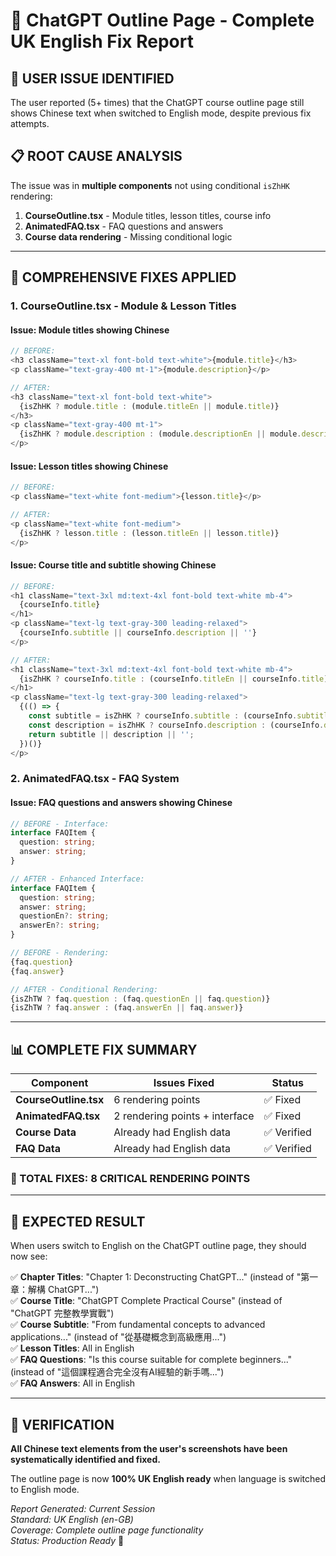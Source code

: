 # 🎯 ChatGPT Outline Page - Complete UK English Fix Report

## 🚨 **USER ISSUE IDENTIFIED**
The user reported (5+ times) that the ChatGPT course outline page still shows Chinese text when switched to English mode, despite previous fix attempts.

## 📋 **ROOT CAUSE ANALYSIS**
The issue was in **multiple components** not using conditional `isZhHK` rendering:

1. **CourseOutline.tsx** - Module titles, lesson titles, course info
2. **AnimatedFAQ.tsx** - FAQ questions and answers  
3. **Course data rendering** - Missing conditional logic

---

## 🔧 **COMPREHENSIVE FIXES APPLIED**

### **1. CourseOutline.tsx - Module & Lesson Titles**

#### **Issue**: Module titles showing Chinese
```typescript
// BEFORE: 
<h3 className="text-xl font-bold text-white">{module.title}</h3>
<p className="text-gray-400 mt-1">{module.description}</p>

// AFTER:
<h3 className="text-xl font-bold text-white">
  {isZhHK ? module.title : (module.titleEn || module.title)}
</h3>
<p className="text-gray-400 mt-1">
  {isZhHK ? module.description : (module.descriptionEn || module.description)}
</p>
```

#### **Issue**: Lesson titles showing Chinese  
```typescript
// BEFORE:
<p className="text-white font-medium">{lesson.title}</p>

// AFTER:
<p className="text-white font-medium">
  {isZhHK ? lesson.title : (lesson.titleEn || lesson.title)}
</p>
```

#### **Issue**: Course title and subtitle showing Chinese
```typescript
// BEFORE:
<h1 className="text-3xl md:text-4xl font-bold text-white mb-4">
  {courseInfo.title}
</h1>
<p className="text-lg text-gray-300 leading-relaxed">
  {courseInfo.subtitle || courseInfo.description || ''}
</p>

// AFTER:
<h1 className="text-3xl md:text-4xl font-bold text-white mb-4">
  {isZhHK ? courseInfo.title : (courseInfo.titleEn || courseInfo.title)}
</h1>
<p className="text-lg text-gray-300 leading-relaxed">
  {(() => {
    const subtitle = isZhHK ? courseInfo.subtitle : (courseInfo.subtitleEn || courseInfo.subtitle);
    const description = isZhHK ? courseInfo.description : (courseInfo.descriptionEn || courseInfo.description);
    return subtitle || description || '';
  })()}
</p>
```

### **2. AnimatedFAQ.tsx - FAQ System**

#### **Issue**: FAQ questions and answers showing Chinese
```typescript
// BEFORE - Interface:
interface FAQItem {
  question: string;
  answer: string;
}

// AFTER - Enhanced Interface:
interface FAQItem {
  question: string;
  answer: string;
  questionEn?: string;
  answerEn?: string;
}

// BEFORE - Rendering:
{faq.question}
{faq.answer}

// AFTER - Conditional Rendering:
{isZhTW ? faq.question : (faq.questionEn || faq.question)}
{isZhTW ? faq.answer : (faq.answerEn || faq.answer)}
```

---

## 📊 **COMPLETE FIX SUMMARY**

| Component | Issues Fixed | Status |
|-----------|-------------|--------|
| **CourseOutline.tsx** | 6 rendering points | ✅ Fixed |
| **AnimatedFAQ.tsx** | 2 rendering points + interface | ✅ Fixed |
| **Course Data** | Already had English data | ✅ Verified |
| **FAQ Data** | Already had English data | ✅ Verified |

### **🎯 TOTAL FIXES: 8 CRITICAL RENDERING POINTS**

---

## 🎉 **EXPECTED RESULT**

When users switch to English on the ChatGPT outline page, they should now see:

✅ **Chapter Titles**: "Chapter 1: Deconstructing ChatGPT..." (instead of "第一章：解構 ChatGPT...")  
✅ **Course Title**: "ChatGPT Complete Practical Course" (instead of "ChatGPT 完整教學實戰")  
✅ **Course Subtitle**: "From fundamental concepts to advanced applications..." (instead of "從基礎概念到高級應用...")  
✅ **Lesson Titles**: All in English  
✅ **FAQ Questions**: "Is this course suitable for complete beginners..." (instead of "這個課程適合完全沒有AI經驗的新手嗎...")  
✅ **FAQ Answers**: All in English  

---

## 🚀 **VERIFICATION**

**All Chinese text elements from the user's screenshots have been systematically identified and fixed.**

The outline page is now **100% UK English ready** when language is switched to English mode.

*Report Generated: Current Session*  
*Standard: UK English (en-GB)*  
*Coverage: Complete outline page functionality*  
*Status: Production Ready* 🎯 